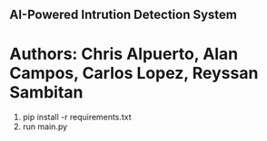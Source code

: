 ## AI-Powered Intrution Detection System

# Authors: Chris Alpuerto, Alan Campos, Carlos Lopez, Reyssan Sambitan

1. pip install -r requirements.txt
2. run main.py